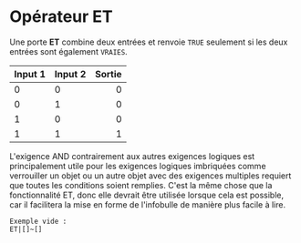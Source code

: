 # Opérateur ET

Une porte **ET** combine deux entrées et renvoie `TRUE` seulement si les deux entrées sont également `VRAIES`.

| Input 1 | Input 2 | Sortie |
| ------- | ------- | ------:|
| 0       | 0       |      0 |
| 0       | 1       |      0 |
| 1       | 0       |      0 |
| 1       | 1       |      1 |

L'exigence AND contrairement aux autres exigences logiques est principalement utile pour les exigences logiques imbriquées comme verrouiller un objet ou un autre objet avec des exigences multiples requiert que toutes les conditions soient remplies. C'est la même chose que la fonctionnalité ET, donc elle devrait être utilisée lorsque cela est possible, car il facilitera la mise en forme de l'infobulle de manière plus facile à lire.

    Exemple vide :
    ET|[]~[]